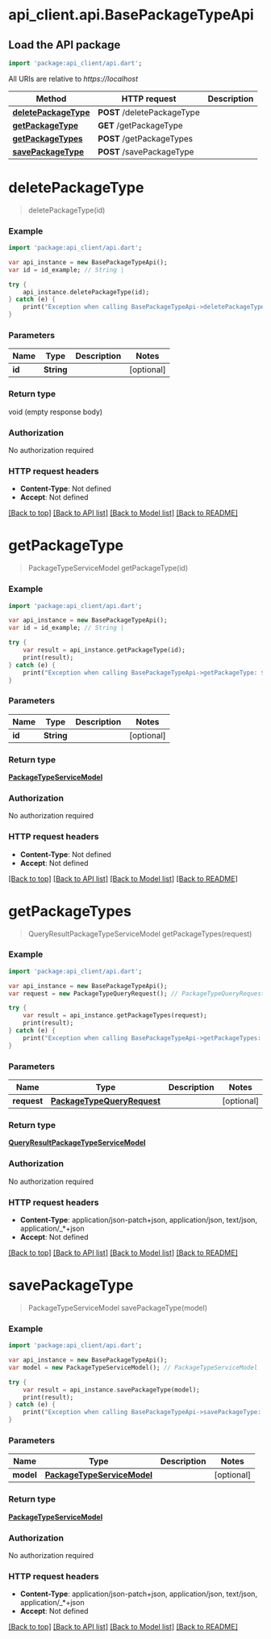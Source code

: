 # api_client.api.BasePackageTypeApi

## Load the API package
```dart
import 'package:api_client/api.dart';
```

All URIs are relative to *https://localhost*

Method | HTTP request | Description
------------- | ------------- | -------------
[**deletePackageType**](BasePackageTypeApi.md#deletePackageType) | **POST** /deletePackageType | 
[**getPackageType**](BasePackageTypeApi.md#getPackageType) | **GET** /getPackageType | 
[**getPackageTypes**](BasePackageTypeApi.md#getPackageTypes) | **POST** /getPackageTypes | 
[**savePackageType**](BasePackageTypeApi.md#savePackageType) | **POST** /savePackageType | 


# **deletePackageType**
> deletePackageType(id)



### Example 
```dart
import 'package:api_client/api.dart';

var api_instance = new BasePackageTypeApi();
var id = id_example; // String | 

try { 
    api_instance.deletePackageType(id);
} catch (e) {
    print("Exception when calling BasePackageTypeApi->deletePackageType: $e\n");
}
```

### Parameters

Name | Type | Description  | Notes
------------- | ------------- | ------------- | -------------
 **id** | **String**|  | [optional] 

### Return type

void (empty response body)

### Authorization

No authorization required

### HTTP request headers

 - **Content-Type**: Not defined
 - **Accept**: Not defined

[[Back to top]](#) [[Back to API list]](../README.md#documentation-for-api-endpoints) [[Back to Model list]](../README.md#documentation-for-models) [[Back to README]](../README.md)

# **getPackageType**
> PackageTypeServiceModel getPackageType(id)



### Example 
```dart
import 'package:api_client/api.dart';

var api_instance = new BasePackageTypeApi();
var id = id_example; // String | 

try { 
    var result = api_instance.getPackageType(id);
    print(result);
} catch (e) {
    print("Exception when calling BasePackageTypeApi->getPackageType: $e\n");
}
```

### Parameters

Name | Type | Description  | Notes
------------- | ------------- | ------------- | -------------
 **id** | **String**|  | [optional] 

### Return type

[**PackageTypeServiceModel**](PackageTypeServiceModel.md)

### Authorization

No authorization required

### HTTP request headers

 - **Content-Type**: Not defined
 - **Accept**: Not defined

[[Back to top]](#) [[Back to API list]](../README.md#documentation-for-api-endpoints) [[Back to Model list]](../README.md#documentation-for-models) [[Back to README]](../README.md)

# **getPackageTypes**
> QueryResultPackageTypeServiceModel getPackageTypes(request)



### Example 
```dart
import 'package:api_client/api.dart';

var api_instance = new BasePackageTypeApi();
var request = new PackageTypeQueryRequest(); // PackageTypeQueryRequest | 

try { 
    var result = api_instance.getPackageTypes(request);
    print(result);
} catch (e) {
    print("Exception when calling BasePackageTypeApi->getPackageTypes: $e\n");
}
```

### Parameters

Name | Type | Description  | Notes
------------- | ------------- | ------------- | -------------
 **request** | [**PackageTypeQueryRequest**](PackageTypeQueryRequest.md)|  | [optional] 

### Return type

[**QueryResultPackageTypeServiceModel**](QueryResultPackageTypeServiceModel.md)

### Authorization

No authorization required

### HTTP request headers

 - **Content-Type**: application/json-patch+json, application/json, text/json, application/_*+json
 - **Accept**: Not defined

[[Back to top]](#) [[Back to API list]](../README.md#documentation-for-api-endpoints) [[Back to Model list]](../README.md#documentation-for-models) [[Back to README]](../README.md)

# **savePackageType**
> PackageTypeServiceModel savePackageType(model)



### Example 
```dart
import 'package:api_client/api.dart';

var api_instance = new BasePackageTypeApi();
var model = new PackageTypeServiceModel(); // PackageTypeServiceModel | 

try { 
    var result = api_instance.savePackageType(model);
    print(result);
} catch (e) {
    print("Exception when calling BasePackageTypeApi->savePackageType: $e\n");
}
```

### Parameters

Name | Type | Description  | Notes
------------- | ------------- | ------------- | -------------
 **model** | [**PackageTypeServiceModel**](PackageTypeServiceModel.md)|  | [optional] 

### Return type

[**PackageTypeServiceModel**](PackageTypeServiceModel.md)

### Authorization

No authorization required

### HTTP request headers

 - **Content-Type**: application/json-patch+json, application/json, text/json, application/_*+json
 - **Accept**: Not defined

[[Back to top]](#) [[Back to API list]](../README.md#documentation-for-api-endpoints) [[Back to Model list]](../README.md#documentation-for-models) [[Back to README]](../README.md)

